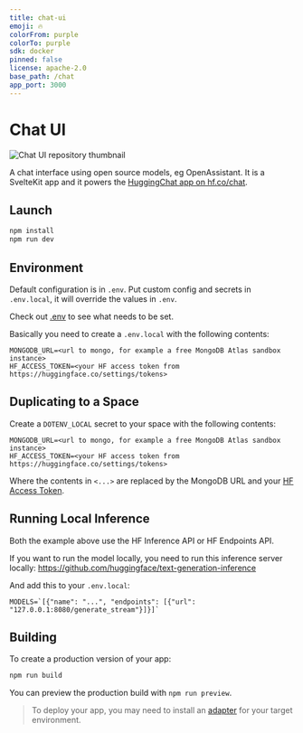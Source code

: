 ```yaml
---
title: chat-ui
emoji: 🔥
colorFrom: purple
colorTo: purple
sdk: docker
pinned: false
license: apache-2.0
base_path: /chat
app_port: 3000
---
```


# Chat UI

![Chat UI repository thumbnail](https://huggingface.co/datasets/huggingface/documentation-images/raw/f038917dd40d711a72d654ab1abfc03ae9f177e6/chat-ui-repo-thumbnail.svg)

A chat interface using open source models, eg OpenAssistant. It is a SvelteKit app and it powers the [HuggingChat app on hf.co/chat](https://huggingface.co/chat).

## Launch

```bash
npm install
npm run dev
```

## Environment

Default configuration is in `.env`. Put custom config and secrets in `.env.local`, it will override the values in `.env`.

Check out [.env](./.env) to see what needs to be set.

Basically you need to create a `.env.local` with the following contents:

```
MONGODB_URL=<url to mongo, for example a free MongoDB Atlas sandbox instance>
HF_ACCESS_TOKEN=<your HF access token from https://huggingface.co/settings/tokens>
```

## Duplicating to a Space

Create a `DOTENV_LOCAL` secret to your space with the following contents:

```
MONGODB_URL=<url to mongo, for example a free MongoDB Atlas sandbox instance>
HF_ACCESS_TOKEN=<your HF access token from https://huggingface.co/settings/tokens>
```

Where the contents in `<...>` are replaced by the MongoDB URL and your [HF Access Token](https://huggingface.co/settings/tokens).

## Running Local Inference

Both the example above use the HF Inference API or HF Endpoints API.

If you want to run the model locally, you need to run this inference server locally: https://github.com/huggingface/text-generation-inference

And add this to your `.env.local`:

```
MODELS=`[{"name": "...", "endpoints": [{"url": "127.0.0.1:8080/generate_stream"}]}]`
```

## Building

To create a production version of your app:

```bash
npm run build
```

You can preview the production build with `npm run preview`.

> To deploy your app, you may need to install an [adapter](https://kit.svelte.dev/docs/adapters) for your target environment.
